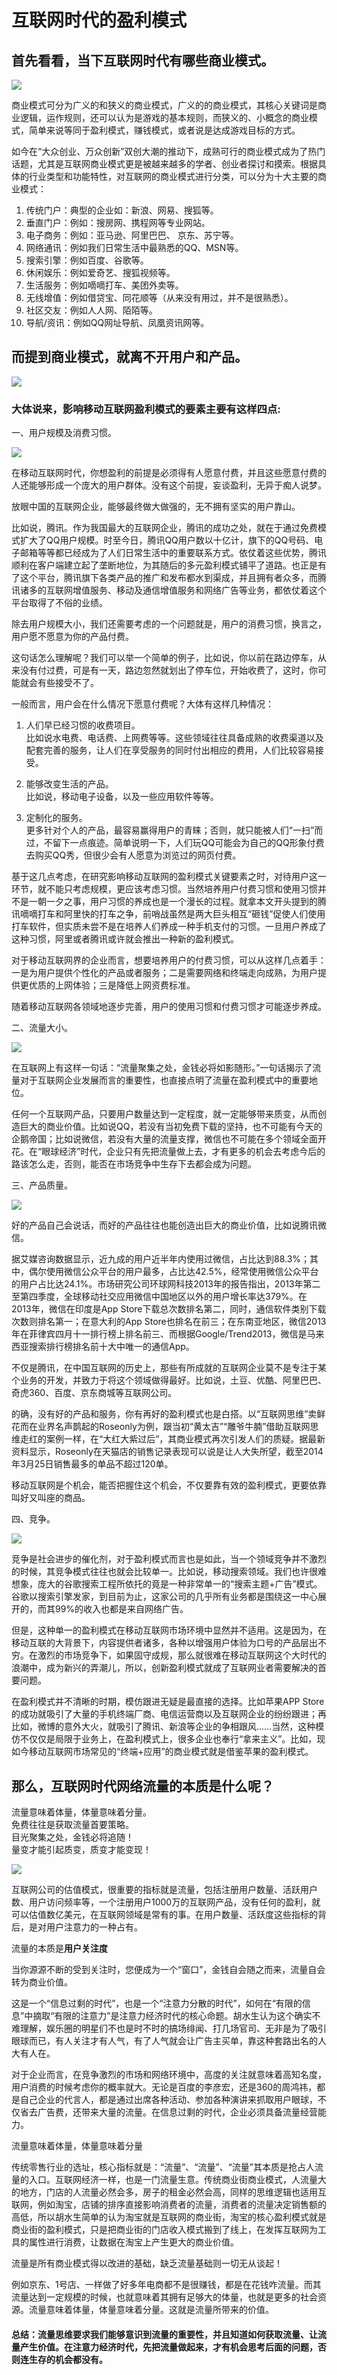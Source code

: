 # 互联网时代的盈利模式

## 首先看看，当下互联网时代有哪些商业模式。

![](https://ss2.bdstatic.com/70cFvnSh_Q1YnxGkpoWK1HF6hhy/it/u=1385130631,3976243607&fm=26&gp=0.jpg)  

商业模式可分为广义的和狭义的商业模式，广义的的商业模式，其核心关键词是商业逻辑，运作规则，还可以认为是游戏的基本规则，而狭义的、小概念的商业模式，简单来说等同于盈利模式，赚钱模式，或者说是达成游戏目标的方式。   

​ 如今在“大众创业、万众创新”双创大潮的推动下，成熟可行的商业模式成为了热门话题，尤其是互联网商业模式更是被越来越多的学者、创业者探讨和摸索。根据具体的行业类型和功能特性，对互联网的商业模式进行分类，可以分为十大主要的商业模式：
1. 传统门户：典型的企业如：新浪、网易、搜狐等。 
2. 垂直门户​：例如：搜房网、携程网等专业网站。 
3. ​电子商务：例如：亚马逊、阿里巴巴、 京东、苏宁等。 
4. 网络通讯：例如我们日常生活中最熟悉的QQ、MSN等。 
5. 搜索引擎：例如百度、谷歌等。 
6. 休闲娱乐：例如爱奇艺、搜狐视频等。 
7. 生活服务：例如嘀嘀打车、美团外卖等。 
8. 无线增值：例如借贷宝、同花顺等（从来没有用过，并不是很熟悉）。 
9. 社区交友：例如人人网、陌陌等。 
10. 导航/资讯：例如QQ网址导航、凤凰资讯网等。

## 而提到商业模式，就离不开用户和产品。

![](https://ss1.baidu.com/6ONXsjip0QIZ8tyhnq/it/u=2938952527,213315433&fm=173&app=25&f=JPEG?w=363&h=195&s=6B0349883ABA60865AD7D4DB030040B9)

### 大体说来，影响移动互联网盈利模式的要素主要有这样四点:

一、用户规模及消费习惯。  

![](https://timgsa.baidu.com/timg?image&quality=80&size=b9999_10000&sec=1546775116364&di=cf15576ac746ff8f4dee9499e2ec92a0&imgtype=0&src=http%3A%2F%2Ftc.sinaimg.cn%2Fmaxwidth.2048%2Ftc.service.weibo.com%2Fa_36krcnd_com%2Fdd8fd72e1412c3f52051f0b34867f05a.jpg)

在移动互联网时代，你想盈利的前提是必须得有人愿意付费，并且这些愿意付费的人还能够形成一个庞大的用户群体。没有这个前提，妄谈盈利，无异于痴人说梦。

放眼中国的互联网企业，能够最终做大做强的，无不拥有坚实的用户靠山。

比如说，腾讯。作为我国最大的互联网企业，腾讯的成功之处，就在于通过免费模式扩大了QQ用户规模。时至今日，腾讯QQ用户数以十亿计，旗下的QQ号码、电子邮箱等等都已经成为了人们日常生活中的重要联系方式。依仗着这些优势，腾讯顺利在客户端建立起了垄断地位，为其随后的多元盈利模式铺平了道路。也正是有了这个平台，腾讯旗下各类产品的推广和发布都水到渠成，并且拥有者众多，而腾讯诸多的互联网增值服务、移动及通信增值服务和网络广告等业务，都依仗着这个平台取得了不俗的业绩。

除去用户规模大小，我们还需要考虑的一个问题就是，用户的消费习惯，换言之，用户愿不愿意为你的产品付费。

这句话怎么理解呢？我们可以举一个简单的例子，比如说，你以前在路边停车，从来没有付过费，可是有一天，路边忽然就划出了停车位，开始收费了，这时，你可能就会有些接受不了。

一般而言，用户会在什么情况下愿意付费呢？大体有这样几种情况：

1. 人们早已经习惯的收费项目。  
比如说水电费、电话费、上网费等等。这些领域往往具备成熟的收费渠道以及配套完善的服务，让人们在享受服务的同时付出相应的费用，人们比较容易接受。

2. 能够改变生活的产品。  
比如说，移动电子设备，以及一些应用软件等等。

3. 定制化的服务。  
更多针对个人的产品，最容易赢得用户的青睐；否则，就只能被人们“一扫”而过，不留下一点痕迹。简单说明一下，人们玩QQ可能会为自己的QQ形象付费去购买QQ秀，但很少会有人愿意为浏览过的网页付费。

基于这几点考虑，在研究影响移动互联网的盈利模式关键要素之时，对待用户这一环节，就不能只考虑规模，更应该考虑习惯。当然培养用户付费习惯和使用习惯并不是一朝一夕之事，用户习惯的养成也是一个漫长的过程。就拿本文开头提到的腾讯嘀嘀打车和阿里快的打车之争，前哨战虽然是两大巨头相互“砸钱”促使人们使用打车软件，但实质未尝不是在培养人们养成一种手机支付的习惯。一旦用户养成了这种习惯，阿里或者腾讯或许就会推出一种新的盈利模式。

对于移动互联网界的企业而言，想要培养用户的付费习惯，可以从这样几点着手：一是为用户提供个性化的产品或者服务；二是需要网络和终端走向成熟，为用户提供更优质的上网体验；三是降低上网资费标准。

随着移动互联网各领域地逐步完善，用户的使用习惯和付费习惯才可能逐步养成。

二、流量大小。

![](https://ss0.baidu.com/6ONWsjip0QIZ8tyhnq/it/u=3761587533,1266939391&fm=173&s=BF8DA84C0A522CC6CCB325940300109A&w=548&h=411&img.JPEG)

在互联网上有这样一句话：“流量聚集之处，金钱必将如影随形。”一句话揭示了流量对于互联网企业发展而言的重要性，也直接点明了流量在盈利模式中的重要地位。

任何一个互联网产品，只要用户数量达到一定程度，就一定能够带来质变，从而创造巨大的商业价值。比如说QQ，若没有当初免费下载的坚持，也不可能有今天的企鹅帝国；比如说微信，若没有大量的流量支撑，微信也不可能在多个领域全面开花。在“眼球经济”时代，企业只有先把流量做上去，才有更多的机会去考虑今后的路该怎么走，否则，能否在市场竞争中生存下去都会成为问题。


三、产品质量。

![](https://ss2.baidu.com/6ONYsjip0QIZ8tyhnq/it/u=391189496,181952885&fm=173&s=EE63A15672AB5CA6F29752D7030080AC&w=640&h=640&img.JPEG)  

好的产品自己会说话，而好的产品往往也能创造出巨大的商业价值，比如说腾讯微信。

据艾媒咨询数据显示，近九成的用户近半年内使用过微信，占比达到88.3%；其中，偶尔使用微信公众平台的用户最多，占比达42.5%，经常使用微信公众平台的用户占比达24.1%。市场研究公司环球网科技2013年的报告指出，2013年第二至第四季度，全球移动社交应用微信中国地区以外的用户增长率达379%。在2013年，微信在印度是App Store下载总次数排名第二，同时，通信软件类别下载次数则排名第一；在意大利的App Store也排名在前三；在东南亚地区，微信2013年在菲律宾四月十一排行榜上排名前三、而根据Google/Trend2013，微信是马来西亚搜索排行榜排名前十大中唯一的通信App。

不仅是腾讯，在中国互联网的历史上，那些有所成就的互联网企业莫不是专注于某个业务的开发，并致力于将这个领域做得最好。比如说，土豆、优酷、阿里巴巴、奇虎360、百度、京东商城等互联网公司。

的确，没有好的产品和服务，你有再好的盈利模式也是白搭。以“互联网思维”卖鲜花而在业界名声鹊起的Roseonly为例，跟当初“黄太吉”“雕爷牛腩”借助互联网思维走红的案例一样，在“大红大紫过后”，其商业模式再次引发人们的质疑。据最新资料显示，Roseonly在天猫店的销售记录表现可以说是让人大失所望，截至2014年3月25日销售最多的单品不超过120单。

移动互联网是个机会，能否把握住这个机会，不仅要靠有效的盈利模式，更要依靠叫好又叫座的商品。

四、竞争。

![](https://timgsa.baidu.com/timg?image&quality=80&size=b9999_10000&sec=1546775116367&di=6340a2db4ca5915644050a1ec4abaa5c&imgtype=0&src=http%3A%2F%2Fy0.ifengimg.com%2Fe7c2554a31b2743a%2F2014%2F0618%2Frdn_53a14240eeae4.jpg)

竞争是社会进步的催化剂，对于盈利模式而言也是如此，当一个领域竞争并不激烈的时候，其竞争模式往往也就会比较单一。比如说，移动搜索领域。我们也许很难想象，庞大的谷歌搜索工程所依托的竟是一种非常单一的“搜索主题+广告”模式。谷歌以搜索引擎发家，到目前为止，这家公司的几乎所有业务都是围绕这一中心展开的，而其99%的收入也都是来自网络广告。

但是，这种单一的盈利模式在移动互联网市场环境中显然并不适用。这是因为，在移动互联的大背景下，内容提供者诸多，各种以增强用户体验为口号的产品层出不穷。在激烈的市场竞争下，如果固守成规，那么就很难在移动互联网这个大时代的浪潮中，成为新兴的弄潮儿，所以，创新盈利模式就成了互联网业者需要解决的首要问题。

在盈利模式并不清晰的时期，模仿跟进无疑是最直接的选择。比如苹果APP Store的成功就吸引了大量的手机终端厂商、电信运营商以及互联网企业的纷纷跟进；再比如，微博的意外大火，就吸引了腾讯、新浪等企业的争相跟风……当然，这种模仿不仅仅是局限于业务上，在盈利模式上，很多企业也奉行“拿来主义”。比如，现如今移动互联网市场常见的“终端+应用”的商业模式就是借鉴苹果的盈利模式。

## 那么，互联网时代网络流量的本质是什么呢？

流量意味着体量，体量意味着分量。  
免费往往是获取流量首要策略。  
目光聚集之处，金钱必将追随！  
量变才能引起质变，质变才能变现！   

![](https://timgsa.baidu.com/timg?image&quality=80&size=b9999_10000&sec=1546775620520&di=1023ced6790e56342af5f47975e0c4d5&imgtype=0&src=http%3A%2F%2Fupload.iheima.com%2F2017%2F0421%2F1492766081734.jpg)

互联网公司的估值模式，很重要的指标就是流量，包括注册用户数量、活跃用户数、用户访问频率等，一个注册用户1000万的互联网产品，没有任何的盈利，就可以估值数亿美元，在互联网领域是常有的事。在用户数量、活跃度这些指标的背后，是对用户注意力的一种占有。

流量的本质是**用户关注度**

当你源源不断的受到关注时，您便成为一个“窗口”，金钱自会随之而来，流量自会转为商业价值。

这是一个“信息过剩的时代”，也是一个“注意力分散的时代”，如何在“有限的信息”中摘取“有限的注意力”是注意力经济时代的核心命题。胡水生认为这个确实不难理解，娱乐圈的明星们不也是时不时的搞场绯闻、打几场官司、无非是为了吸引眼球而已，有人关注才有人气，有了人气就会让广告主买单，靠这种套路出名的人大有人在。

对于企业而言，在竞争激烈的市场和网络环境中，高度的关注就意味着高知名度，用户消费的时候考虑你的概率就大。无论是百度的李彦宏，还是360的周鸿祎，都是自己企业的代言人，都是通过出席各种活动、参加各种演讲来抓取用户眼球，不仅省去广告费，还带来大量的流量。在信息过剩的时代，企业必须具备流量经营能力。

流量意味着体量，体量意味着分量

传统零售行业的选址，核心指标就是：“流量”、“流量”、“流量”其本质是抢占人流量的入口。互联网经济一样，也是一门流量生意。传统商业街商业模式，人流量大的地方，门店的人流量必然会多，房子的租金必然会高，同样的思维逻辑也适用互联网，例如淘宝，店铺的排序直接影响消费者的流量，消费者的流量决定销售额的高低，所以胡水生简单的认为淘宝就是互联网的商业街，淘宝的核心盈利模式就是商业街的盈利模式，只是把商业街的门店收入模式搬到了线上，在发挥互联网为工具的属性进行消费，让数据在淘宝上产生更大的商业价值。

流量是所有商业模式得以改进的基础，缺乏流量基础则一切无从谈起！

例如京东、1号店、一样做了好多年电商都不是很赚钱，都是在花钱咋流量。而其流量达到一定规模的时候，也就意味着其拥有足够大的体量，也就是更多的社会资源。流量意味着体量，体量意味着分量。这就是流量所带来的价值。

#### 总结：流量思维要求我们能够意识到流量的重要性，并且知道如何获取流量、让流量产生价值。在注意力经济时代，先把流量做起来，才有机会思考后面的问题，否则连生存的机会都没有。